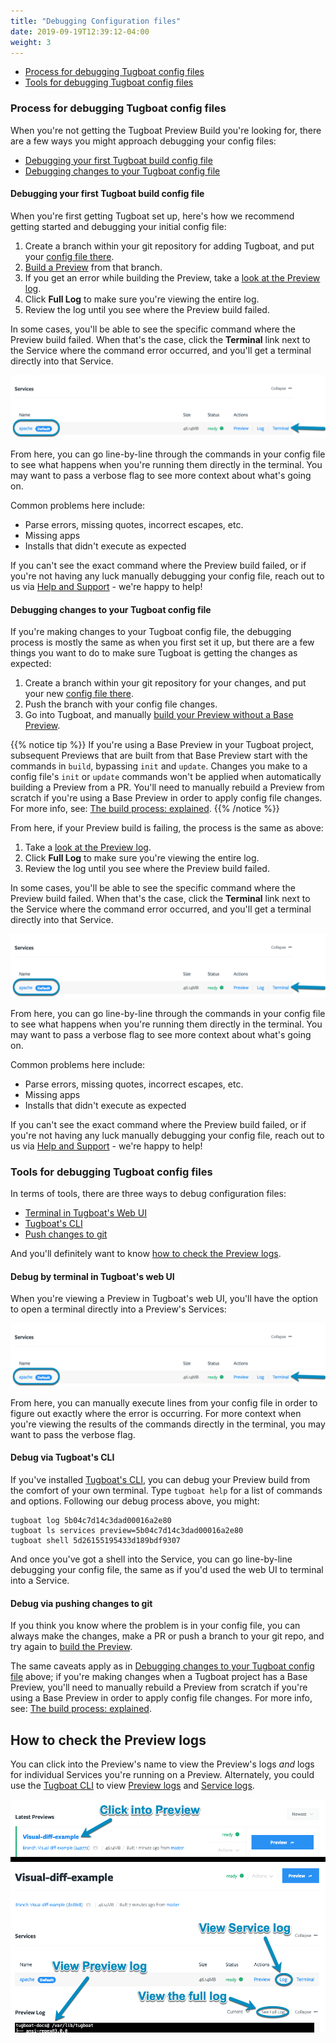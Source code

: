 ```yaml
---
title: "Debugging Configuration files"
date: 2019-09-19T12:39:12-04:00
weight: 3
---
```


- [Process for debugging Tugboat config files](#process-for-debugging-tugboat-config-files)
- [Tools for debugging Tugboat config files](#tools-for-debugging-tugboat-config-files)

### Process for debugging Tugboat config files

When you're not getting the Tugboat Preview Build you're looking for, there are
a few ways you might approach debugging your config files:

- [Debugging your first Tugboat build config file](#debugging-your-first-tugboat-build-config-file)
- [Debugging changes to your Tugboat config file](#debugging-changes-to-your-tugboat-config-file)

#### Debugging your first Tugboat build config file

When you're first getting Tugboat set up, here's how we recommend getting
started and debugging your initial config file:

1. Create a branch within your git repository for adding Tugboat, and put your
   [config file there](/setting-up-tugboat/create-a-tugboat-config-file/).
2. [Build a Preview](/building-a-preview/administer-previews/build-previews/)
   from that branch.
3. If you get an error while building the Preview, take a
   [look at the Preview log](#how-to-check-the-preview-logs).
4. Click **Full Log** to make sure you're viewing the entire log.
5. Review the log until you see where the Preview build failed.

In some cases, you'll be able to see the specific command where the Preview
build failed. When that's the case, click the **Terminal** link next to the
Service where the command error occurred, and you'll get a terminal directly
into that Service.

![Terminal directly into the Service](/_images/troubleshooting-terminal-into-service.png)

From here, you can go line-by-line through the commands in your config file to
see what happens when you're running them directly in the terminal. You may want
to pass a verbose flag to see more context about what's going on.

Common problems here include:

- Parse errors, missing quotes, incorrect escapes, etc.
- Missing apps
- Installs that didn't execute as expected

If you can't see the exact command where the Preview build failed, or if you're
not having any luck manually debugging your config file, reach out to us via
[Help and Support](/support/) - we're happy to help!

#### Debugging changes to your Tugboat config file

If you're making changes to your Tugboat config file, the debugging process is
mostly the same as when you first set it up, but there are a few things you want
to do to make sure Tugboat is getting the changes as expected:

1. Create a branch within your git repository for your changes, and put your new
   [config file there](/setting-up-tugboat/create-a-tugboat-config-file/).
2. Push the branch with your config file changes.
3. Go into Tugboat, and manually
   [build your Preview without a Base Preview](/building-a-preview/work-with-base-previews/building-new-previews/).

{{% notice tip %}} If you're using a Base Preview in your Tugboat project,
subsequent Previews that are built from that Base Preview start with the
commands in `build`, bypassing `init` and `update`. Changes you make to a config
file's `init` or `update` commands won't be applied when automatically building
a Preview from a PR. You'll need to manually rebuild a Preview from scratch if
you're using a Base Preview in order to apply config file changes. For more
info, see:
[The build process: explained](/building-a-preview/preview-deep-dive/how-previews-work/#the-build-process-explained).
{{% /notice %}}

From here, if your Preview build is failing, the process is the same as above:

1. Take a [look at the Preview log](#how-to-check-the-preview-logs).
2. Click **Full Log** to make sure you're viewing the entire log.
3. Review the log until you see where the Preview build failed.

In some cases, you'll be able to see the specific command where the Preview
build failed. When that's the case, click the **Terminal** link next to the
Service where the command error occurred, and you'll get a terminal directly
into that Service.

![Terminal directly into the Service](/_images/troubleshooting-terminal-into-service.png)

From here, you can go line-by-line through the commands in your config file to
see what happens when you're running them directly in the terminal. You may want
to pass a verbose flag to see more context about what's going on.

Common problems here include:

- Parse errors, missing quotes, incorrect escapes, etc.
- Missing apps
- Installs that didn't execute as expected

If you can't see the exact command where the Preview build failed, or if you're
not having any luck manually debugging your config file, reach out to us via
[Help and Support](/support/) - we're happy to help!

### Tools for debugging Tugboat config files

In terms of tools, there are three ways to debug configuration files:

- [Terminal in Tugboat's Web UI](#debug-by-terminal-in-tugboat-s-web-ui)
- [Tugboat's CLI](#debug-via-tugboat-s-cli)
- [Push changes to git](#debug-via-pushing-changes-to-git)

And you'll definitely want to know
[how to check the Preview logs](#how-to-check-the-preview-logs).

#### Debug by terminal in Tugboat's web UI

When you're viewing a Preview in Tugboat's web UI, you'll have the option to
open a terminal directly into a Preview's Services:

![Terminal directly into the Service](/_images/troubleshooting-terminal-into-service.png)

From here, you can manually execute lines from your config file in order to
figure out exactly where the error is occurring. For more context when you're
viewing the results of the commands directly in the terminal, you may want to
pass the verbose flag.

#### Debug via Tugboat's CLI

If you've installed [Tugboat's CLI](/tugboat-cli/), you can debug your Preview
build from the comfort of your own terminal. Type `tugboat help` for a list of
commands and options. Following our debug process above, you might:

```shell
tugboat log 5b04c7d14c3dad00016a2e80
tugboat ls services preview=5b04c7d14c3dad00016a2e80
tugboat shell 5d26155195433d189bdf9307
```

And once you've got a shell into the Service, you can go line-by-line debugging
your config file, the same as if you'd used the web UI to terminal into a
Service.

#### Debug via pushing changes to git

If you think you know where the problem is in your config file, you can always
make the changes, make a PR or push a branch to your git repo, and try again to
[build the Preview](/building-a-preview/administer-previews/build-previews/).

The same caveats apply as in
[Debugging changes to your Tugboat config file](#debugging-changes-to-your-tugboat-config-file)
above; if you're making changes when a Tugboat project has a Base Preview,
you'll need to manually rebuild a Preview from scratch if you're using a Base
Preview in order to apply config file changes. For more info, see:
[The build process: explained](/building-a-preview/preview-deep-dive/how-previews-work/#the-build-process-explained).

## How to check the Preview logs

You can click into the Preview's name to view the Preview's logs _and_ logs for
individual Services you're running on a Preview. Alternately, you could use the
[Tugboat CLI](/tugboat-cli/) to view
[Preview logs](/tugboat-cli/use-the-cli/#view-preview-logs) and
[Service logs](/tugboat-cli/use-the-cli/#view-services-logs).

![View Preview logs](/_images/troubleshooting-how-to-check-preview-logs.png)
